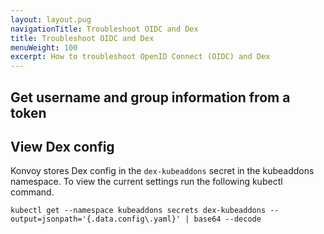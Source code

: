 ```yaml
---
layout: layout.pug
navigationTitle: Troubleshoot OIDC and Dex
title: Troubleshoot OIDC and Dex
menuWeight: 100
excerpt: How to troubleshoot OpenID Connect (OIDC) and Dex
---
```


## Get username and group information from a token

## View Dex config

Konvoy stores Dex config in the `dex-kubeaddons` secret in the kubeaddons namespace. To view the current settings run the following kubectl command.

```shell
kubectl get --namespace kubeaddons secrets dex-kubeaddons --output=jsonpath='{.data.config\.yaml}' | base64 --decode
```

